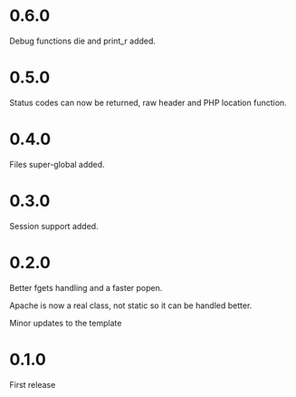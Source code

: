 # 0.6.0

Debug functions die  and print_r added.

# 0.5.0

Status codes can now be returned, raw header and PHP location function.

# 0.4.0

Files super-global added. 

# 0.3.0

Session support added.

# 0.2.0

Better fgets handling and a faster popen.

Apache is now a real class, not static so it can be handled better.

Minor updates to the template

# 0.1.0

First release
